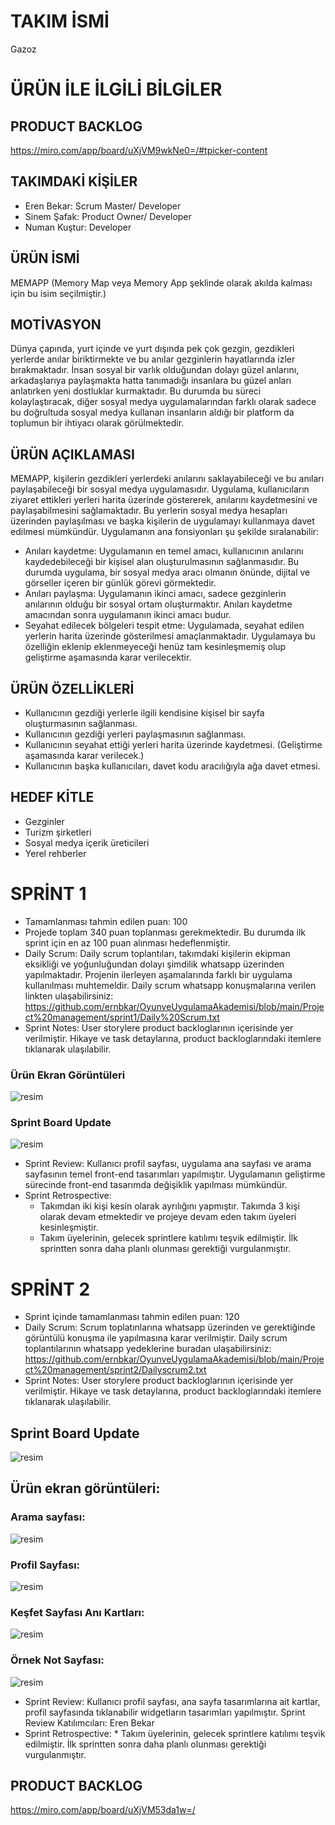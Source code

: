# TAKIM İSMİ
Gazoz

# ÜRÜN İLE İLGİLİ BİLGİLER

## PRODUCT BACKLOG
https://miro.com/app/board/uXjVM9wkNe0=/#tpicker-content
## TAKIMDAKİ KİŞİLER
- Eren Bekar: Scrum Master/ Developer
- Sinem Şafak: Product Owner/ Developer
- Numan Kuştur: Developer

## ÜRÜN İSMİ
MEMAPP (Memory Map veya Memory App şeklinde olarak akılda kalması için bu isim seçilmiştir.)


## MOTİVASYON
Dünya çapında, yurt içinde ve yurt dışında pek çok gezgin, gezdikleri yerlerde anılar biriktirmekte ve bu anılar gezginlerin hayatlarında izler bırakmaktadır. İnsan sosyal bir varlık olduğundan dolayı güzel anlarını, arkadaşlarıya paylaşmakta hatta tanımadığı insanlara bu güzel anları anlatırken yeni dostluklar kurmaktadır. Bu durumda bu süreci kolaylaştıracak, diğer sosyal medya uygulamalarından farklı olarak sadece bu doğrultuda sosyal medya kullanan insanların aldığı bir platform da toplumun bir ihtiyacı olarak görülmektedir.

## ÜRÜN AÇIKLAMASI
MEMAPP, kişilerin gezdikleri yerlerdeki anılarını saklayabileceği ve bu anıları paylaşabileceği bir sosyal medya uygulamasıdır. Uygulama, kullanıcıların ziyaret ettikleri yerleri harita üzerinde göstererek, anılarını kaydetmesini ve paylaşabilmesini sağlamaktadır. Bu yerlerin sosyal medya hesapları üzerinden paylaşılması ve başka kişilerin de uygulamayı kullanmaya davet edilmesi mümkündür. Uygulamanın ana fonsiyonları şu şekilde sıralanabilir:
  - Anıları kaydetme: Uygulamanın en temel amacı, kullanıcının anılarını kaydedebileceği bir kişisel alan oluşturulmasının        sağlanmasıdır. Bu durumda uygulama, bir sosyal medya aracı olmanın önünde, dijital ve görseller içeren bir günlük görevi görmektedir.
  - Anıları paylaşma: Uygulamanın ikinci amacı, sadece gezginlerin anılarının olduğu bir sosyal ortam oluşturmaktır. Anıları kaydetme amacından sonra uygulamanın ikinci amacı budur.
  - Seyahat edilecek bölgeleri tespit etme: Uygulamada, seyahat edilen yerlerin harita üzerinde gösterilmesi amaçlanmaktadır. Uygulamaya bu özelliğin eklenip eklenmeyeceği henüz tam kesinleşmemiş olup geliştirme aşamasında karar verilecektir.

## ÜRÜN ÖZELLİKLERİ
  - Kullanıcının gezdiği yerlerle ilgili kendisine kişisel bir sayfa oluşturmasının sağlanması.
  - Kullanıcının gezdiği yerleri paylaşmasının sağlanması.
  - Kullanıcının seyahat ettiği yerleri harita üzerinde kaydetmesi. (Geliştirme aşamasında karar verilecek.)
  - Kullanıcının başka kullanıcıları, davet kodu aracılığıyla ağa davet etmesi.

## HEDEF KİTLE
  - Gezginler
  - Turizm şirketleri
  - Sosyal medya içerik üreticileri
  - Yerel rehberler

# SPRİNT 1
   - Tamamlanması tahmin edilen puan: 100
   - Projede toplam 340 puan toplanması gerekmektedir. Bu durumda ilk sprint için en az 100 puan alınması hedeflenmiştir.
   - Daily Scrum: Daily scrum toplantıları, takımdaki kişilerin ekipman eksikliği ve yoğunluğundan dolayı şimdilik whatsapp üzerinden yapılmaktadır. Projenin ilerleyen aşamalarında farklı bir uygulama kullanılması muhtemeldir. Daily scrum whatsapp konuşmalarına verilen linkten ulaşabilirsiniz: https://github.com/ernbkar/OyunveUygulamaAkademisi/blob/main/Project%20management/sprint1/Daily%20Scrum.txt
   - Sprint Notes: User storylere product backloglarının içerisinde yer verilmiştir. Hikaye ve task detaylarına, product backloglarındaki itemlere tıklanarak ulaşılabilir.


   ### Ürün Ekran Görüntüleri
   ![resim](https://github.com/ernbkar/OyunveUygulamaAkademisi/assets/92184715/586e124f-95ec-4ecc-8537-3a1053395ae1)

   ### Sprint Board Update
   ![resim](https://github.com/ernbkar/OyunveUygulamaAkademisi/assets/92184715/7f2c0a18-66dd-4ff9-b36b-282559a2f533)


   - Sprint Review: Kullanıcı profil sayfası, uygulama ana sayfası ve arama sayfasının temel front-end tasarımları yapılmıştır. Uygulamanın geliştirme sürecinde front-end tasarımda değişiklik yapılması mümkündür.
   - Sprint Retrospective:
       * Takımdan iki kişi kesin olarak ayrılığını yapmıştır. Takımda 3 kişi olarak devam etmektedir ve projeye devam eden takım üyeleri kesinleşmiştir.
       * Takım üyelerinin, gelecek sprintlere katılımı teşvik edilmiştir. İlk sprintten sonra daha planlı olunması gerektiği vurgulanmıştır.

# SPRİNT 2
  - Sprint içinde tamamlanması tahmin edilen puan: 120
  - Daily Scrum: Scrum toplatınlarına whatsapp üzerinden ve gerektiğinde görüntülü konuşma ile yapılmasına karar verilmiştir. Daily scrum toplantılarının whatsapp yedeklerine buradan ulaşabilirsiniz: https://github.com/ernbkar/OyunveUygulamaAkademisi/blob/main/Project%20management/sprint2/Dailyscrum2.txt
  - Sprint Notes: User storylere product backloglarının içerisinde yer verilmiştir. Hikaye ve task detaylarına, product backloglarındaki itemlere tıklanarak ulaşılabilir.
  ## Sprint Board Update
  ![resim](https://github.com/ernbkar/OyunveUygulamaAkademisi/assets/92184715/ac2997a3-3242-4929-8889-0f90d379107d)

  ## Ürün ekran görüntüleri:
  ### Arama sayfası:
  ![resim](https://github.com/ernbkar/OyunveUygulamaAkademisi/assets/92184715/a67064a4-6ab7-4208-a1fb-ecd248ddfff7)
  ### Profil Sayfası:
  ![resim](https://github.com/ernbkar/OyunveUygulamaAkademisi/assets/92184715/77b0ce86-9e7f-4b4f-9e0f-8d66ff78e2ca)
  ### Keşfet Sayfası Anı Kartları:
  ![resim](https://github.com/ernbkar/OyunveUygulamaAkademisi/assets/92184715/5e91c4df-2477-4ff5-b9c1-6c465c07fe73)
  ### Örnek Not Sayfası:
  ![resim](https://github.com/ernbkar/OyunveUygulamaAkademisi/assets/92184715/8c23efee-92fb-43b8-9c02-a1d5b7a90d4c)


  - Sprint Review: Kullanıcı profil sayfası, ana sayfa tasarımlarına ait kartlar, profil sayfasında tıklanabilir widgetların tasarımları yapılmıştır. Sprint Review Katılımcıları: Eren Bekar
  - Sprint Retrospective:
        * Takım üyelerinin, gelecek sprintlere katılımı teşvik edilmiştir. İlk sprintten sonra daha planlı olunması gerektiği vurgulanmıştır.
## PRODUCT BACKLOG
https://miro.com/app/board/uXjVM53da1w=/






